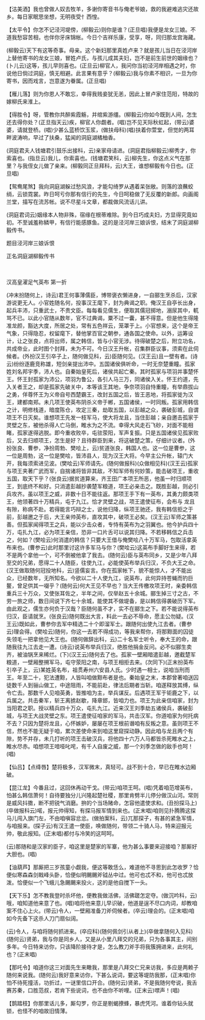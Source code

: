 <!-- { "loadSidebar": true } -->
【沽美酒】我也曾做人奴去牧羊，多谢你寄音书与俺老爷娘，救的我避难逃灾还故乡。每日家眠思坐想，无明夜受忄西惶。

【太平令】你怎不记泾河堤傍，(柳毅云)则你是谁？(正旦唱)我便是龙女三娘。不道我愁容苦相，也伴你牙床锦帐。今日个吉祥乐康，受享，呀，同归那龙宫海藏。

(柳毅云)天下有这等奇事。母亲。这个新妇那里真姓卢来？就是孩儿当日在泾河岸上替他寄书的龙女三娘，冒姓卢氏，与孩儿成其夫妇，岂不是前生前世的姻缘也？(卜儿云)这等，孩儿早则喜也。(正旦云)柳官人，我问你当初泾河岸相遇之时，你说他日倘过洞庭，慎无相避。此言果有意乎？(柳毅云)我与你素不相识，一旦为你寄书，因而戏言，岂意遂为眷属。(正旦唱)

【雁儿落】则为你恩人不敢忘，幸得我贱妾犹无恙，因此上冒卢家住范阳，特故的嫁柳氏来淮上。

【得胜令】呀，管教你共醉紫霞觞，并绾紫游缰。(柳毅云)你如今既到人间，怎生还去得你处？(正旦指天云)疾，柳官人你觑者。(唱)岂不见天际秋虹起，(带云)婆婆，请就登桥。(唱)少甚么蓝桥饮玉浆，(做扶母科)(唱)扶着你萱堂，但觉的两耳畔波涛响，早过了扶桑，猛闻的洞庭湖橘柚香。

(洞庭君夫人钱塘君引鼓乐出接科，云)亲家母请进。(洞庭君指柳毅云)柳秀才，你索喜也。(指旦云)我儿，你索喜也。(钱塘君笑科，云)柳先生，你这点义气在那里？与我侄女儿做了亲来。(柳毅同正旦拜科，云)大王，谁想柳毅有今日也。(正旦唱)

【鸳鸯尾煞】我向洞庭湖躲过愁风浪，才能勾绮罗从遇着呆张敞。则落的浪蘸蛟绡，云锁霓裳。昨日呵亏你那有信行的先生，今日呵稳做了无反覆的新郎。向画阁兰堂，描写在流苏帐。说不尽星斗文章，都裁做风流话儿讲。

(洞庭君词云)姻缘本人物非殊，宿缘在根蒂难除。到今日巧成夫妇，方显得究竟如初。不至诚羞称鳞甲，有信行能感豚鱼。这的是泾河岸三娘诉恨，结末了洞庭湖柳毅传书。

题目泾河岸三娘诉恨

正名洞庭湖柳毅传书

　
　




汉高皇濯足气英布
第一折

(冲末扮随何上，诗云)君王何事薄儒臣，博带褒衣懒进身，一自郦生烹杀后，汉家游说更无人。小官姓随名何，投事汉王麾下，封为典谒之职。俺汉王自亭长出身，起兵丰沛，只重武士，不贵文臣。每每看见儒生，便取其儒冠掷地，溺尿其中，軏骂不已。以此小官随从数年，官不过典谒，粟不过一囊，甚不得意。但是他生得隆准龙颜，豁达大度，所居之处，常有五色祥云，笼罩于上。小官想来，这个是帝王气象，只得隐忍，权留麾下，替他掌百官之朝参，通各国之使命。以外，运筹设计，让之张良，点将出师，属之韩信，皆与小官无涉。待得破楚之后，附立功名，共成帝业，此时图个封拜，未为不可。今日汉王升帐，召集群臣议事，须索在此伺候者。(外扮汉王引卒子上，随何做见科，云)臣随何见。(汉王云)且一壁有者。(诗云)纷纷逐鹿竞称雄，短剑亲提出沛中。五国诸侯俱听命，一时无奈楚重瞳。孤家姓刘名邦宇季，沛人也。自秦始皇死后，诸侯共起亡秦。其时孤家与项羽并事楚怀王。怀王封孤家为沛公，项羽为鲁公，各引人马三万，同诸侯入关。怀王约道，先入关者王之，却是孤家先破关中，本等该王其地，争奈项羽自恃重瞳，有举鼎拔山之勇，佯尊怀王为义帝自号西楚霸王，改封五国之后，皆王恶地，将孤家徙为汉王，建都南郑。未几项王使英布阴杀义帝于郴，五国诸侯，一时同叛。孤家用韩信之计，明修栈道，暗度陈仓，攻定三秦，劫取五国，以彭越之众，袭破彭城，自谓项王不日灭矣。谁想项王先发一枝军马，使大将龙且，当住彭越；亲自邀击孤家于灵壁之东，被他杀得人亡马倒，睢水为之不流。幸得大风走石飞砂，对面不能相睹，孤家遂得逃脱。即今重收败卒，屯驻荥阳，军声复振。只是五国诸侯见孤家败后，又去归顺项王，怎生是好？且待群臣到来，将这破楚之策，仔细计议者。(外扮张良、曹参，净扮周勃、樊哙上，云)贫道张良，韩国人也。这一位是曹参，这一位是周勃，这一位是樊哙，皆沛县人，现为汉王大将。今早主公升帐，辕门大开，我每须索进见波。(樊哙云)军师请先。(随何做报科)(众做相见科)(汉王云)孤家与项王夹著广武而军，自揣诸将皆非其敌，不知军师有何妙策，能击破项王，重收五国，取天下乎？(张良云)据贫道算来，齐王田广本项王所恶，他虽一时归顺项王，到底终不和好。只消遣彭越抄袭楚军粮道，项王必亲击之。既胜彭越，则必引兵攻齐。虽以项王之威，非数十日不能往返。那项王手下有一英布，其勇力颇类项王，他领著四十万精兵，屯于九江。恰才灵壁之战，项王遣使征布，会布与
龙且有隙，称病不赴。若得能言巧辩之士，说他归降，纵项王驰还，我有韩信拒之于前，彭越邀之于后，大王亲帅英布，直攻其中，破项王必矣。(汉王云)军师之策甚善。但孤家闻得项王之兵，能以少击众者，专恃有英布为之羽翼也。他今护兵四十万，屯扎九江，必为项王亲信，恐非一口片舌可以说其归降。不若移韩信之兵击之，何如？(樊哙云)何消遣的韩信？只要大王借与俺樊哙八十万军马，包取活拿英布来也。(曹参云)此时那里讨这许多军马与你？(樊哙云)这英布手脚好生来得，若不是两个拿他一个，可不倒被他拿了我去。(随何云)臣与英布同乡，又是少年八拜至交的兄弟，愿得二十人随臣，往使九江，必能使英布举兵归汉，不负大王之命。(汉王做取随何冠投地科，云)竖儒妄言。你在孤家帐下，貌不能惊人，才不能出众，已经数年，无所知名。今欲以二十人使九江，说英布，此何异持苍蝇而钓巨鳌，曾足供其一啜乎？(随何云)何大王见不早也？当大王传檄攻项王时，亲委韩信重兵三十万众，又使张耳佐之，半年之间，仅举赵五十余城。郦生掉三寸之古，不劳一旅之师，数日间说下齐七十余城，能使其不做堤备，是以韩信得袭破历下军。由此观之，儒生亦何负于汉哉？臣随何虽不才，实不在郦生之下。若不能说得英布归汉，臣请就烹。(张良云)随何既出大言，料此一去必不辱命，愿主公勿疑。(汉王云)既如此，曹参你去军中精选二十个即溜军士。跟随何出使九江去者。(曹参云)理会得。(樊哙云)随何，你这一去若不得成功，等我来帮你，将那黥面的囚徒失领毛一把拿他见大王也。(随何做辞出科，云)二十名军士听令，奉大王的命，跟随我往九江去走一遭。(诗云)说英布举兵归汉，绝胜他捐金反问。必不似郦生卖齐，被油锅烹来稀烂。(下)(汉王云)随何去了也。孤家一壁厢暗遣彭越，邀截楚军粮道，一壁厢整搠军马，屯守荥阳之南，与项王相拒去来。(次同下)(正末扮英布引卒子上，云)某姓英名布，祖贯寿州六安县人氏。少时遇一相士，说咱当刑而王。年至二十，犯法遭黥，人皆叫咱做黥布者是也。秦始皇之末，本郡曾著咱送囚徒数千人到骊山做工，中途阻雨，不能前赴，律法后期者当斩。咱遂释放其缚，纵令亡去。那数千人见咱英勇，皆推咱为主，举兵谋反。后遇项王军于钜鹿之下，以兵属之。共击秦军，斩王离掳赵歇，降章邯，皆咱力也。项王为此亲信咱家，封为当阳君之职。授以精兵四十万众，屯扎九江。近来汉王刘季劫五诸侯兵，袭破彭城，与项王大战灵壁之东。项王遣使征咱家的军马，共击汉军。你道咱家为何托病
不去？只因为楚将龙且，心怀嫉妒，屡屡在项王根前谮咱有反叛之意。虽则项王不信，然也不能无疑于咱，累次差使命来到咱这里窥探动静。因此咱与龙且两个有隙，势不并存，未几打听的项王击破汉兵，将他四十六万人马都皆杀死睢水之上，睢水尽赤。咱想项王喑哑叱咤，有千人自废之威，那一个刘季怎做的敌手也呵！(唱)

【仙吕】【点绛唇】楚将极多，汉军微末，真轻可。战不到十合，早已在睢水边厢破。

【昆江龙】今番且过，这回休再动干戈。(带云)咱项王呵。(唱)凭着咱范增英布，怕甚么韩信萧何！自待要独分儿兴隆起楚社稷，那里肯劈半儿停分做汉山河。常则是威风抖擞，断不把锐气消磨。拚的个当场赌命，怎容他遣使求和。(丑扮探马上)(卒做报科云)喏，报元帅得知，有探马报军情到来也。(正末唱)咱则见扑腾腾这探马儿闯入旗门左，不由咱嗔容忿忿。(做拍案科，云)兀那探子，有甚的紧急军情，与咱报来。(探子云)有汉王遣一使臣，唤做随何，带领二十骑人马，特来迎报元帅，敬此报知。(正末唱)都付与冷笑的这呵呵。

(云)那随和是汉家的臣子，咱这里是楚家的军寨，他为甚么事要来迎接咱？那厮好大胆也。(唱)

【油葫芦】那厮把三岁孩童小觑我，便这等敢恁么，难道他不寻思到此怎收罗？恰便似寒森森剑戟峰头卧，恰便似明颺颺斧钺丛中过。他可也忒不和，他可也忒放泼。恰便似一个飞蛾儿急颺颺来投火，这的是他自搅下一头。

【天下乐】怎不教我登时杀坏他，便教我做活佛，活佛蹉怎定夺。(做沉吟科，云)哦，咱知道他来意了也。(唱)咱将他来意儿早识破，他道是逞不尽口内词，却教咱案不住心上火。(带云)令人，一壁厢准备刀斧伺候者。(卒云)理会的。(正末唱)咱如今先备下这杀人刀门扇似阔。

(云)令人，与咱将随何抓进来。(卒应科)(随何佩剑引从者上)(卒做拿随何入见科)(随何云)贤弟，我与你是同乡人，又是从小里八拜交的兄弟，只为各事其主，间别多年。今日特来访你，只该降阶接待才是，怎么教刀斧手将我簇拥进来，此何礼也？(正末唱)

【那吒令】咱道你这三对面先生来瞰我，那里是八拜交仁兄来访我，多应是两赖子随何来说我。(随何云)我好意来访你，下甚么说词，要这等堤防我那，(正末唱)你怕不待死撞活，功折过，一谜里信口开合。(随何云)贤弟，不是我随何夸说，我舌赛苏秦，口胜范叔，若肯下些说词，也不由你不听哩。(正末云)噤声！(唱)

【鹊踏枝】你那里话儿多，厮勾罗，你正是剔蝎撩蜂，暴虎凭河。谁着你钻头就锁，也怪不的咱故旧情薄。

